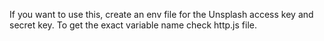 If you want to use this, create an env file for the Unsplash access key and secret key. To get the exact variable name check http.js file.
